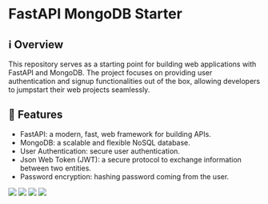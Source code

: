 # FastAPI MongoDB Starter
## ℹ️ Overview
This repository serves as a starting point for building web applications with FastAPI and MongoDB. The project focuses on providing user authentication and signup functionalities out of the box, allowing developers to jumpstart their web projects seamlessly.

## 🚀 Features
- FastAPI: a modern, fast, web framework for building APIs.
- MongoDB: a scalable and flexible NoSQL database.
- User Authentication: secure user authentication.
- Json Web Token (JWT): a secure protocol to exchange information between two entities.
- Password encryption: hashing password coming from the user. 

<div>
  <img src="https://img.shields.io/badge/-Python-2c3e50.svg?logo=python&style=flat">
  <img src="https://img.shields.io/badge/-FastAPI-2c3e50.svg?logo=fastapi&style=flat">
  <img src="https://img.shields.io/badge/-MongoDB-2c3e50.svg?logo=mongodb&style=flat">
  <img src="https://img.shields.io/badge/-JWT-2c3e50.svg?logo=JSON%20web%20tokens&style=flat">
</div>
